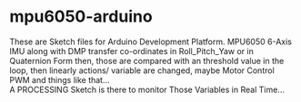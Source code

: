 # mpu6050-arduino
These are Sketch files for Arduino Development Platform.
MPU6050 6-Axis IMU along with DMP transfer co-ordinates in Roll_Pitch_Yaw or in Quaternion Form then, those are compared with an threshold value in the loop, then linearly actions/
variable are changed, maybe Motor Control PWM and things like that...</br>
A PROCESSING Sketch is there to monitor Those Variables in Real Time... 

